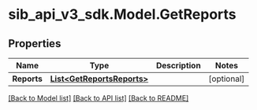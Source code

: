 # sib_api_v3_sdk.Model.GetReports
## Properties

Name | Type | Description | Notes
------------ | ------------- | ------------- | -------------
**Reports** | [**List&lt;GetReportsReports&gt;**](GetReportsReports.md) |  | [optional] 

[[Back to Model list]](../README.md#documentation-for-models) [[Back to API list]](../README.md#documentation-for-api-endpoints) [[Back to README]](../README.md)

